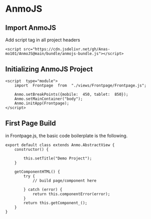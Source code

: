 # AnmoJS

## Import AnmoJS
Add script tag in all project headers 

    <script src="https://cdn.jsdelivr.net/gh/Anas-mo101/AnmoJS@main/bundle/anmojs-bundle.js"></script>

## Initializing AnmoJS Project

    <script  type="module">
	    import  Frontpage  from  "./views/Frontpage/Frontpage.js";
	    
	    Anmo.setBreakPoints({mobile:  450, tablet:  850});
	    Anmo.setMainContainer("body");
	    Anmo.initApp(Frontpage);
	</script>

## First Page Build

in Frontpage.js, the basic code boilerplate is the following.

    export default class extends Anmo.AbstractView {
	    constructor() {
	       
	        this.setTitle("Demo Project");
	    }

	    getComponentHTML() {
	        try {
		        // build page/component here 

	        } catch (error) {
	            return this.componentError(error);
	        }
	        return this.getComponent_();
	    }
    }
